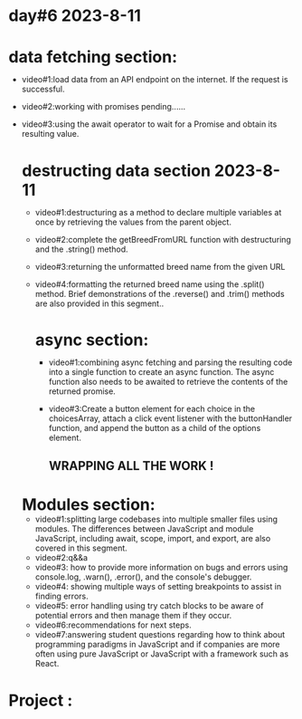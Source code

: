 # day#6 2023-8-11
# data fetching section:
- video#1:load data from an API endpoint on the internet. If the request is successful.
- video#2:working with promises pending......
- video#3:using the await operator to wait for a Promise and obtain its resulting value.

  # destructing data section 2023-8-11
  - video#1:destructuring as a method to declare multiple variables at once by retrieving the values from the parent object.
  - video#2:complete the getBreedFromURL function with destructuring and the .string() method.
  - video#3:returning the unformatted breed name from the given URL
  - video#4:formatting the returned breed name using the .split() method. Brief demonstrations of the .reverse() and .trim() methods are also provided in this segment..

    # async section:
    - video#1:combining async fetching and parsing the resulting code into a single function to create an async function. The async function also needs to be awaited to retrieve the contents of the returned promise.

    - video#3:Create a button element for each choice in the choicesArray, attach a click event listener with the buttonHandler function, and append the button as a child of the options element.
      ## WRAPPING ALL THE WORK !
      

  # Modules section:
  - video#1:splitting large codebases into multiple smaller files using modules. The differences between JavaScript and module JavaScript, including await, scope, import, and export, are also covered in this segment.
  - video#2:q&&a
  - video#3: how to provide more information on bugs and errors using console.log, .warn(), .error(), and the console's debugger.
  - video#4: showing multiple ways of setting breakpoints to assist in finding errors.
  - video#5: error handling using try catch blocks to be aware of potential errors and then manage them if they occur.
  - video#6:recommendations for next steps.
  - video#7:answering student questions regarding how to think about programming paradigms in JavaScript and if companies are more often using pure JavaScript or JavaScript with a framework such as React.


# Project : 

<!DOCTYPE html>
<html>
<head>
    <link rel="stylesheet" href="index.css">
    <style>
        * {
            padding: 0px;
            margin: 0px;
        }

        body {
            background-color: gainsboro;
            font-family: Verdana, Geneva, Tahoma, sans-serif;
        }

        .title {
            color: black;
            font-size: 48px;
            text-align: center;
            margin: 40px;
        }

        .character-list {
            list-style: none;
            display: flex;
            flex-wrap: wrap;
            justify-content: space-around;
            padding: 0;
        }

        .character-item {
            width: 30%;
            border: 1px solid black;
            margin: 10px;
            padding: 10px;
            background-color: white;
        }

        .character-image {
            max-width: 100%;
            height: auto;
        }
    </style>
</head>
<body>
    <h1 class="title">Rick & Morty Character List!</h1>
    <ul class="character-list" id="characterList"></ul>
    <p class="error" id="errorMessage"></p>

    <script type="module">

        async function fetchData() {
            try {
                let characterData = await fetch("https://rickandmortyapi.com/api/character?status=alive");
                if (!characterData.ok) {
                    throw new Error("Error fetching data");
                }
                let characterList = await characterData.json();
                displayCharacterList(characterList.results);
            } catch (error) {
                document.getElementById("errorMessage").textContent = "An error occurred: " + error.message;
            }
        }

        function displayCharacterList(characters) {
            const characterList = document.getElementById("characterList");

            characters.slice(0, 50).forEach(character => {
                const li = document.createElement("li");
                li.className = "character-item";
                li.innerHTML = `
                        <h2>${character.name}</h2>
                        <img class="character-image" src="${character.image}" alt="${character.name}">
                        <p><strong>Location:</strong> ${character.location.name}</p>
                        <p><strong>Species:</strong> ${character.species}</p>
                        <p><strong>Gender:</strong> ${character.gender}</p>
                    `;
                characterList.appendChild(li);
            });
        }

        fetchData();

    </script>
</body>
</html>
